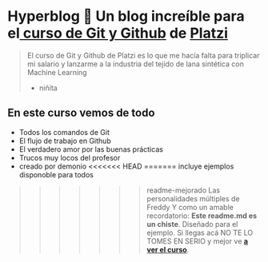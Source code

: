 # Hyperblog 💚 Un blog increíble para el[ curso de Git y Github](https://platzi.com/cursos/git-github/ " curso de Git y Github") de [Platzi](https://platzi.com/ "Platzi") 
> El curso de Git y Github de Platzi es lo que me hacía falta para triplicar mi salario y lanzarme a la industria del tejido de lana sintética con Machine Learning 
> - niñita 
## En este curso vemos de todo 
* Todos los comandos de Git 
* El flujo de trabajo en Github 
* El verdadero amor por las buenas prácticas 
* Trucos muy locos del profesor 
* creado por demonio
<<<<<<< HEAD
=======
incluye ejemplos
disponoble para todos 
>>>>>>> readme-mejorado
Las personalidades múltiples de Freddy Y como un amable recordatorio: 
**Este readme.md es un chiste**. Diseñado para el ejemplo. Si llegas acá NO TE LO TOMES EN SERIO y mejor ve [**a ver el curso**](https://platzi.com/cursos/git-github/ "a ver el curso").
